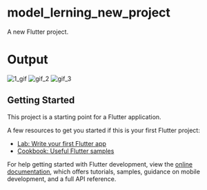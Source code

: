 # model_lerning_new_project

A new Flutter project.

# Output

![1_gif](https://user-images.githubusercontent.com/109361169/232294581-d0dc1fff-3c09-4d62-a2a6-fe28d04cd415.gif)
![gif_2](https://user-images.githubusercontent.com/109361169/232294601-d0f78d84-0ee6-4289-a0fd-8f3058a6c5ca.gif)
![gif_3](https://user-images.githubusercontent.com/109361169/232294671-09128c5b-bd33-4f1d-9b45-c3367c6d629b.gif)


## Getting Started

This project is a starting point for a Flutter application.

A few resources to get you started if this is your first Flutter project:

- [Lab: Write your first Flutter app](https://docs.flutter.dev/get-started/codelab)
- [Cookbook: Useful Flutter samples](https://docs.flutter.dev/cookbook)

For help getting started with Flutter development, view the
[online documentation](https://docs.flutter.dev/), which offers tutorials,
samples, guidance on mobile development, and a full API reference.

